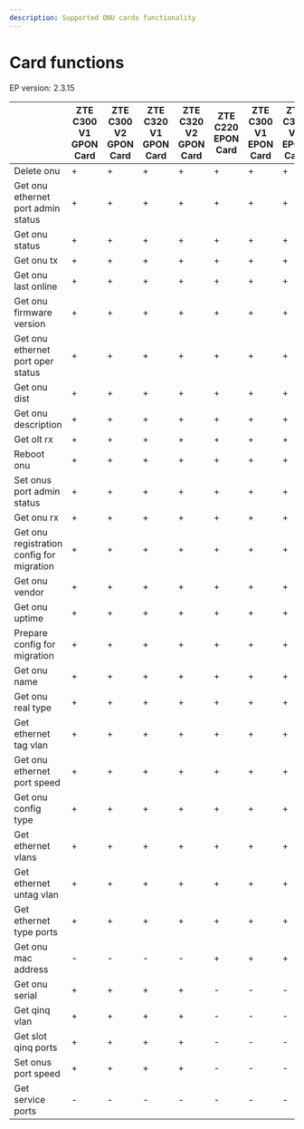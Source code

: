 ```yaml
---
description: Supported ONU cards functionality
---
```


# Card functions

EP version: 2.3.15

|                                           | ZTE C300 V1 GPON Card | ZTE C300 V2 GPON Card | ZTE C320 V1 GPON Card | ZTE C320 V2 GPON Card | ZTE C220 EPON Card | ZTE C300 V1 EPON Card | ZTE C300 V2 EPON Card | ZTE C320 V2 EPON Card | BDcom P3310B EPON Card | BDcom P3310C EPON Card |
| ----------------------------------------- | --------------------- | --------------------- | --------------------- | --------------------- | ------------------ | --------------------- | --------------------- | --------------------- | ---------------------- | ---------------------- |
| Delete onu                                | +                     | +                     | +                     | +                     | +                  | +                     | +                     | +                     | +                      | +                      |
| Get onu ethernet port admin status        | +                     | +                     | +                     | +                     | +                  | +                     | +                     | +                     | +                      | +                      |
| Get onu status                            | +                     | +                     | +                     | +                     | +                  | +                     | +                     | +                     | +                      | +                      |
| Get onu tx                                | +                     | +                     | +                     | +                     | +                  | +                     | +                     | +                     | +                      | +                      |
| Get onu last online                       | +                     | +                     | +                     | +                     | +                  | +                     | +                     | +                     | +                      | +                      |
| Get onu firmware version                  | +                     | +                     | +                     | +                     | +                  | +                     | +                     | +                     | +                      | +                      |
| Get onu ethernet port oper status         | +                     | +                     | +                     | +                     | +                  | +                     | +                     | +                     | +                      | +                      |
| Get onu dist                              | +                     | +                     | +                     | +                     | +                  | +                     | +                     | +                     | +                      | +                      |
| Get onu description                       | +                     | +                     | +                     | +                     | +                  | +                     | +                     | +                     | +                      | +                      |
| Get olt rx                                | +                     | +                     | +                     | +                     | +                  | +                     | +                     | +                     | +                      | +                      |
| Reboot onu                                | +                     | +                     | +                     | +                     | +                  | +                     | +                     | +                     | +                      | +                      |
| Set onus port admin status                | +                     | +                     | +                     | +                     | +                  | +                     | +                     | +                     | +                      | +                      |
| Get onu rx                                | +                     | +                     | +                     | +                     | +                  | +                     | +                     | +                     | +                      | +                      |
| Get onu registration config for migration | +                     | +                     | +                     | +                     | +                  | +                     | +                     | +                     | -                      | -                      |
| Get onu vendor                            | +                     | +                     | +                     | +                     | +                  | +                     | +                     | +                     | -                      | -                      |
| Get onu uptime                            | +                     | +                     | +                     | +                     | +                  | +                     | +                     | +                     | -                      | -                      |
| Prepare config for migration              | +                     | +                     | +                     | +                     | +                  | +                     | +                     | +                     | -                      | -                      |
| Get onu name                              | +                     | +                     | +                     | +                     | +                  | +                     | +                     | +                     | -                      | -                      |
| Get onu real type                         | +                     | +                     | +                     | +                     | +                  | +                     | +                     | +                     | -                      | -                      |
| Get ethernet tag vlan                     | +                     | +                     | +                     | +                     | +                  | +                     | +                     | +                     | -                      | -                      |
| Get onu ethernet port speed               | +                     | +                     | +                     | +                     | +                  | +                     | +                     | +                     | -                      | -                      |
| Get onu config type                       | +                     | +                     | +                     | +                     | +                  | +                     | +                     | +                     | -                      | -                      |
| Get ethernet vlans                        | +                     | +                     | +                     | +                     | +                  | +                     | +                     | +                     | -                      | -                      |
| Get ethernet untag vlan                   | +                     | +                     | +                     | +                     | +                  | +                     | +                     | +                     | -                      | -                      |
| Get ethernet type ports                   | +                     | +                     | +                     | +                     | +                  | +                     | +                     | +                     | -                      | -                      |
| Get onu mac address                       | -                     | -                     | -                     | -                     | +                  | +                     | +                     | +                     | +                      | +                      |
| Get onu serial                            | +                     | +                     | +                     | +                     | -                  | -                     | -                     | -                     | -                      | -                      |
| Get qinq vlan                             | +                     | +                     | +                     | +                     | -                  | -                     | -                     | -                     | -                      | -                      |
| Get slot qinq ports                       | +                     | +                     | +                     | +                     | -                  | -                     | -                     | -                     | -                      | -                      |
| Set onus port speed                       | +                     | +                     | +                     | +                     | -                  | -                     | -                     | -                     | -                      | -                      |
| Get service ports                         | -                     | -                     | -                     | -                     | -                  | -                     | -                     | -                     | -                      | -                      |

